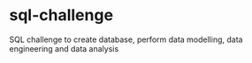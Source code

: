 # sql-challenge
SQL challenge to create database, perform data modelling, data engineering and data analysis
